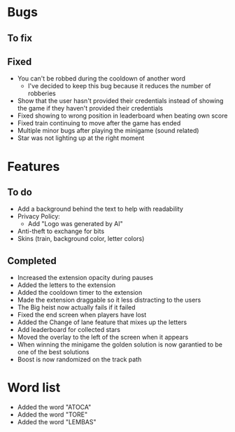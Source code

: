 # Bugs
## To fix

## Fixed
- You can't be robbed during the cooldown of another word
    - I've decided to keep this bug because it reduces the number of robberies
- Show that the user hasn't provided their credentials instead of showing the game if they haven't provided their credentials
- Fixed showing to wrong position in leaderboard when beating own score
- Fixed train continuing to move after the game has ended
- Multiple minor bugs after playing the minigame (sound related)
- Star was not lighting up at the right moment

# Features
## To do
- Add a background behind the text to help with readability
- Privacy Policy:
    - Add "Logo was generated by AI"
- Anti-theft to exchange for bits
- Skins (train, background color, letter colors)

## Completed
- Increased the extension opacity during pauses
- Added the letters to the extension
- Added the cooldown timer to the extension
- Made the extension draggable so it less distracting to the users
- The Big heist now actually fails if it failed
- Fixed the end screen when players have lost
- Added the Change of lane feature that mixes up the letters
- Add leaderboard for collected stars
- Moved the overlay to the left of the screen when it appears
- When winning the minigame the golden solution is now garantied to be one of the best solutions
- Boost is now randomized on the track path

# Word list
- Added the word "ATOCA"
- Added the word "TORE"
- Added the word "LEMBAS"
